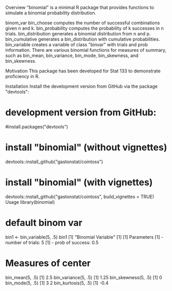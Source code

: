 Overview
"binomial" is a minimal R package that provides functions to simulate a binomial probability distribution.

binom_var
bin_choose computes the number of successful combinations given n and k.
bin_probability computes the probability of k successes in n trials.
bin_distribution generates a binomial distribution from n and p.
bin_cumulative generates a bin_distribution with cumulative probabilities.
bin_variable creates a variable of class "binvar" with trials and prob information.
There are various binomial functions for measures of summary, such as bin_mean, bin_variance, bin_mode, bin_skewness, and bin_skewness.

Motivation
This package has been developed for Stat 133 to demonstrate proficiency in R.

Installation
Install the development version from GitHub via the package "devtools":

# development version from GitHub:
#install.packages("devtools") 

# install "binomial" (without vignettes)
devtools::install_github("gastonstat/cointoss")

# install "binomial" (with vignettes)
devtools::install_github("gastonstat/cointoss", build_vignettes = TRUE)
Usage
library(binomial)

# default binom var
bin1 <- bin_variable(5, .5)
bin1
[1] "Binomial Variable"
[1] 
[1] Parameters
[1] - number of trials: 5
[1] - prob of success: 0.5

# Measures of center
bin_mean(5, .5)
[1] 2.5
bin_variance(5, .5)
[1] 1.25
bin_skewness(5, .5)
[1] 0
bin_mode(5, .5)
[1] 3 2
bin_kurtosis(5, .5)
[1] -0.4

